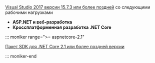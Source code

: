 [Visual Studio 2017 версии 15.7.3 или более поздней](https://visualstudio.microsoft.com/downloads/) со следующими рабочими нагрузками

* **ASP.NET и веб-разработка**
* **Кроссплатформенная разработка .NET Core**

::: moniker range=">= aspnetcore-2.1"

[Пакет SDK для .NET Core 2.1 или более поздней версии](https://www.microsoft.com/net/download/windows)

::: moniker-end
